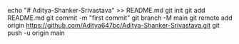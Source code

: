 echo "# Aditya-Shanker-Srivastava" >> README.md
git init
git add README.md
git commit -m "first commit"
git branch -M main
git remote add origin https://github.com/Aditya647bc/Aditya-Shanker-Srivastava.git
git push -u origin main
